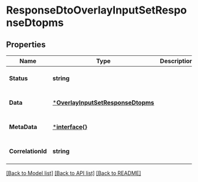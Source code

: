 # ResponseDtoOverlayInputSetResponseDtopms

## Properties
Name | Type | Description | Notes
------------ | ------------- | ------------- | -------------
**Status** | **string** |  | [optional] [default to null]
**Data** | [***OverlayInputSetResponseDtopms**](OverlayInputSetResponseDTOPMS.md) |  | [optional] [default to null]
**MetaData** | [***interface{}**](interface{}.md) |  | [optional] [default to null]
**CorrelationId** | **string** |  | [optional] [default to null]

[[Back to Model list]](../README.md#documentation-for-models) [[Back to API list]](../README.md#documentation-for-api-endpoints) [[Back to README]](../README.md)

